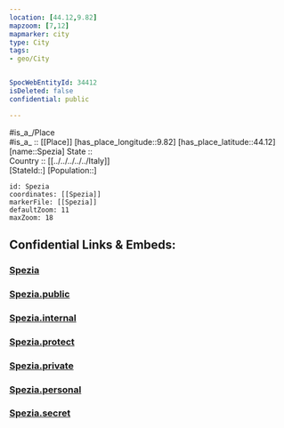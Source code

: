```yaml
---
location: [44.12,9.82] 
mapzoom: [7,12] 
mapmarker: city 
type: City
tags:
- geo/City


SpocWebEntityId: 34412
isDeleted: false
confidential: public

---
```

#is_a_/Place  
#is_a_ :: [[Place]] 
[has_place_longitude::9.82] 
[has_place_latitude::44.12] 
[name::Spezia] 
State ::  
Country :: [[../../../../../Italy]]  
[StateId::] 
[Population::] 



```leaflet
id: Spezia
coordinates: [[Spezia]] 
markerFile: [[Spezia]] 
defaultZoom: 11 
maxZoom: 18
```


## Confidential Links & Embeds: 

### [Spezia](/_Standards/Earth/Continent/Europe/Europe~South/Italy/regions~Italy/Liguria/La_Spezia.Province/City/Spezia.md) 

### [Spezia.public](/_public/Earth/Continent/Europe/Europe~South/Italy/regions~Italy/Liguria/La_Spezia.Province/City/Spezia.public.md) 

### [Spezia.internal](/_internal/Earth/Continent/Europe/Europe~South/Italy/regions~Italy/Liguria/La_Spezia.Province/City/Spezia.internal.md) 

### [Spezia.protect](/_protect/Earth/Continent/Europe/Europe~South/Italy/regions~Italy/Liguria/La_Spezia.Province/City/Spezia.protect.md) 

### [Spezia.private](/_private/Earth/Continent/Europe/Europe~South/Italy/regions~Italy/Liguria/La_Spezia.Province/City/Spezia.private.md) 

### [Spezia.personal](/_personal/Earth/Continent/Europe/Europe~South/Italy/regions~Italy/Liguria/La_Spezia.Province/City/Spezia.personal.md) 

### [Spezia.secret](/_secret/Earth/Continent/Europe/Europe~South/Italy/regions~Italy/Liguria/La_Spezia.Province/City/Spezia.secret.md)

